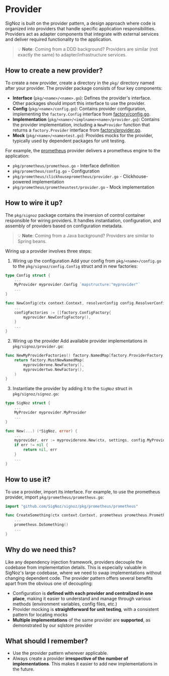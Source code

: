 # Provider

SigNoz is built on the provider pattern, a design approach where code is organized into providers that handle specific application responsibilities. Providers act as adapter components that integrate with external services and deliver required functionality to the application.

> 💡 **Note**: Coming from a DDD background? Providers are similar (not exactly the same) to adapter/infrastructure services.

## How to create a new provider?

To create a new provider, create a directory in the `pkg/` directory named after your provider. The provider package consists of four key components:

- **Interface** (`pkg/<name>/<name>.go`): Defines the provider's interface. Other packages should import this interface to use the provider.
- **Config** (`pkg/<name>/config.go`): Contains provider configuration, implementing the `factory.Config` interface from [factory/config.go](/pkg/factory/config.go).
- **Implementation** (`pkg/<name>/<implname><name>/provider.go`): Contains the provider implementation, including a `NewProvider` function that returns a `factory.Provider` interface from [factory/provider.go](/pkg/factory/provider.go).
- **Mock** (`pkg/<name>/<name>test.go`): Provides mocks for the provider, typically used by dependent packages for unit testing.

For example, the [prometheus](/pkg/prometheus) provider delivers a prometheus engine to the application:

- `pkg/prometheus/prometheus.go` - Interface definition
- `pkg/prometheus/config.go` - Configuration
- `pkg/prometheus/clickhouseprometheus/provider.go` - Clickhouse-powered implementation
- `pkg/prometheus/prometheustest/provider.go` - Mock implementation

## How to wire it up?

The `pkg/signoz` package contains the inversion of control container responsible for wiring providers. It handles instantiation, configuration, and assembly of providers based on configuration metadata.

> 💡 **Note**: Coming from a Java background? Providers are similar to Spring beans.

Wiring up a provider involves three steps:

1. Wiring up the configuration
Add your config from `pkg/<name>/config.go` to the `pkg/signoz/config.Config` struct and in new factories:

```go
type Config struct {
    ...
	MyProvider myprovider.Config `mapstructure:"myprovider"`
    ...
}

func NewConfig(ctx context.Context, resolverConfig config.ResolverConfig, ....) (Config, error) {
    ...
	configFactories := []factory.ConfigFactory{
        myprovider.NewConfigFactory(),
	}
    ...
}
```

2. Wiring up the provider
Add available provider implementations in `pkg/signoz/provider.go`:

```go
func NewMyProviderFactories() factory.NamedMap[factory.ProviderFactory[myprovider.MyProvider, myprovider.Config]] {
	return factory.MustNewNamedMap(
        myproviderone.NewFactory(),
        myprovidertwo.NewFactory(),
	)
}
```

3. Instantiate the provider by adding it to the `SigNoz` struct in `pkg/signoz/signoz.go`:

```go
type SigNoz struct {
    ...
    MyProvider myprovider.MyProvider
    ...
}

func New(...) (*SigNoz, error) {
    ...
    myprovider, err := myproviderone.New(ctx, settings, config.MyProvider, "one/two")
    if err != nil {
        return nil, err
    }
    ...
}
```

## How to use it?

To use a provider, import its interface. For example, to use the prometheus provider, import `pkg/prometheus/prometheus.go`:

```go
import "github.com/SigNoz/signoz/pkg/prometheus/prometheus"

func CreateSomething(ctx context.Context, prometheus prometheus.Prometheus) {
    ...
    prometheus.DoSomething()
    ...
}
```

## Why do we need this?

Like any dependency injection framework, providers decouple the codebase from implementation details. This is especially valuable in SigNoz's large codebase, where we need to swap implementations without changing dependent code. The provider pattern offers several benefits apart from the obvious one of decoupling:

- Configuration is **defined with each provider and centralized in one place**, making it easier to understand and manage through various methods (environment variables, config files, etc.)
- Provider mocking is **straightforward for unit testing**, with a consistent pattern for locating mocks
- **Multiple implementations** of the same provider are **supported**, as demonstrated by our sqlstore provider

## What should I remember?

- Use the provider pattern wherever applicable.
- Always create a provider **irrespective of the number of implementations**. This makes it easier to add new implementations in the future.
